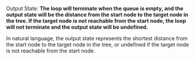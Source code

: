 Output State: **The loop will terminate when the queue is empty, and the output state will be the distance from the start node to the target node in the tree. If the target node is not reachable from the start node, the loop will not terminate and the output state will be undefined.**

In natural language, the output state represents the shortest distance from the start node to the target node in the tree, or undefined if the target node is not reachable from the start node.